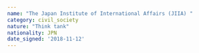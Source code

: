 ```yaml
---
name: "The Japan Institute of International Affairs (JIIA) "
category: civil_society
nature: "Think tank"
nationality: JPN
date_signed: '2018-11-12'
---
```

    